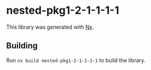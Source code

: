 # nested-pkg1-2-1-1-1-1

This library was generated with [Nx](https://nx.dev).

## Building

Run `nx build nested-pkg1-2-1-1-1-1` to build the library.
